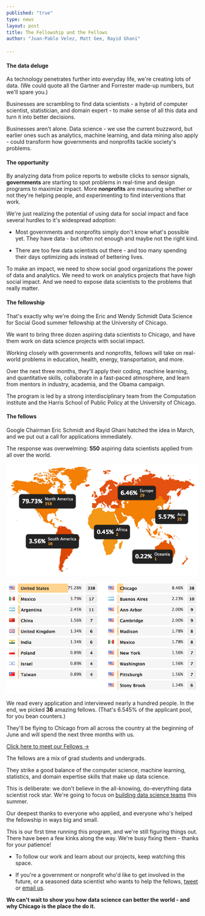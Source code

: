 ```yaml
---
published: "true"
type: news
layout: post
title: The Fellowship and the Fellows
author: "Juan-Pablo Velez, Matt Gee, Rayid Ghani"

---
```


#### The data deluge
As technology penetrates further into everyday life, we're creating lots of data. (We could quote all the Gartner and Forrester made-up numbers, but we'll spare you.)

Businesses are scrambling to find data scientists - a hybrid of computer scientist, statistician, and domain expert - to make sense of all this data and turn it into better decisions.

Businesses aren't alone. Data science - we use the current buzzword, but earlier ones such as analytics, machine learning, and data mining also apply - could transform how governments and nonprofits tackle society's problems.

#### The opportunity
By analyzing data from police reports to website clicks to sensor signals, **governments** are starting to spot problems in real-time and design programs to maximize impact. More **nonprofits** are measuring whether or not they're helping people, and experimenting to find interventions that work.

We're just realizing the potential of using data for social impact and face several hurdles to it's widespread adoption:

- Most governments and nonprofits simply don't know what's possible yet. They have data - but often not enough and maybe not the right kind.

- There are too few data scientists out there - and too many spending their days optimizing ads instead of bettering lives.

To make an impact, we need to show social good organizations the power of data and analytics. We need to work on analytics projects that have high social impact. And we need to expose data scientists to the problems that really matter.

#### The fellowship
That's exactly why we're doing the Eric and Wendy Schmidt Data Science for Social Good summer fellowship at the University of Chicago. 

We want to bring three dozen aspiring data scientists to Chicago, and have them work on data science projects with social impact.

Working closely with governments and nonprofits, fellows will take on real-world problems in education, health, energy, transportation, and more.

Over the next three months, they’ll apply their coding, machine learning, and quantitative skills, collaborate in a fast-paced atmosphere, and learn from mentors in industry, academia, and the Obama campaign.

The program is led by a strong interdisciplinary team from the Computation institute and the Harris School of Public Policy at the University of Chicago.

#### The fellows
Google Chairman Eric Schmidt and Rayid Ghani hatched the idea in March, and we put out a call for applications immediately. 

The response was overwelming: <strong>550</strong> aspiring data scientists applied from all over the world.

![Applicant map](/img/posts/applicant-map.png)

![Applicant map](/img/posts/applicant-table.png)

We read every application and interviewed nearly a hundred people. In the end, we picked <strong>36</strong> amazing fellows. (That's 6.545% of the applicant pool, for you bean counters.)

They'll be flying to Chicago from all across the country at the beginning of June and will spend the next three months with us.

<div class="row">
	<div class="span4 offset2">
    	<a href="/people/" class="btn btn-huge btn-block btn-embossed btn-danger">
     		Click here to meet our Fellows →
    	</a>
	</div>
</div>


The fellows are a mix of grad students and undergrads.

They strike a good balance of the computer science, machine learning, statistics, and domain expertise skills that make up data science.

This is deliberate: we don't believe in the all-knowing, do-everything data scientist rock star. We're going to focus on [building data science teams](http://assets.en.oreilly.com/1/eventseries/23/Building-Data-Science-Teams.pdf) this summer.

Our deepest thanks to everyone who applied, and everyone who's helped the fellowship in ways big and small. 

This is our first time running this program, and we're still figuring things out. There have been a few kinks along the way. We're busy fixing them - thanks for your patience!

- To follow our work and learn about our projects, keep watching this space.

- If you're a government or nonprofit who'd like to get involved in the future, or a seasoned data scientist who wants to help the fellows, [tweet](http://www.twitter.com/datascifellows) or [email us](mailto:datascifellowship@ci.uchicago.edu).

**We can't wait to show you how data science can better the world - and why Chicago is the place the do it.**
